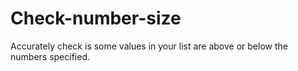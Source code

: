 # Check-number-size
Accurately check is some values in your list are above or below the numbers specified.
